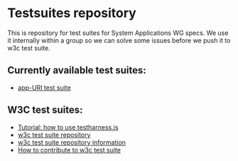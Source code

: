Testsuites repository
==========

This is repository for test suites for System Applications WG specs.
We use it internally within a group so we can solve some issues before we push it to w3c test suite.



Currently available test suites:
--------------------------------
- [app-URI test suite](app-URI/README.md)


W3C test suites:
-----------------

- [Tutorial: how to use testharness.js](http://darobin.github.io/test-harness-tutorial/docs/using-testharness.html)
- [w3c test suite repository](https://github.com/w3c/web-platform-tests)
- [w3c test suite repository information](https://github.com/w3c/web-platform-tests/blob/master/README.md)
- [How to contribute to w3c test suite](https://github.com/w3c/web-platform-tests/blob/master/README.md#contributing)



